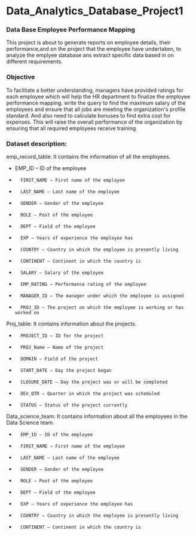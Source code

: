 # Data_Analytics_Database_Project1
### Data Base Employee Performance Mapping
This project is about to generate reports on employee details, their performance,and on the project that the employee have undertaken, to analyze the emplyee database ans extract specific data based in on different requirements.

### Objective
To facilitate a better understanding, managers have provided ratings for each employee which will help the HR department to finalize the employee performance mapping. write the query to find the maximum salary 
of the employees and ensure that all jobs are meeting the organization's profile standard. And also need to calculate bonuses to find extra cost for expenses. 
This will raise the overall performance of the organization by ensuring that all required employees receive training.

### Dataset description:
 
emp_record_table: It contains the information of all the employees.
*	EMP_ID – ID of the employee
*		FIRST_NAME – First name of the employee
*		LAST_NAME – Last name of the employee
*		GENDER – Gender of the employee
*		ROLE – Post of the employee
*		DEPT – Field of the employee
*		EXP – Years of experience the employee has
*		COUNTRY – Country in which the employee is presently living
*		CONTINENT – Continent in which the country is
*		SALARY – Salary of the employee
*		EMP_RATING – Performance rating of the employee
*		MANAGER_ID – The manager under which the employee is assigned 
*		PROJ_ID – The project on which the employee is working or has worked on

 
Proj_table: It contains information about the projects.
*		PROJECT_ID – ID for the project
*		PROJ_Name – Name of the project
*		DOMAIN – Field of the project
*		START_DATE – Day the project began
*		CLOSURE_DATE – Day the project was or will be completed
*		DEV_QTR – Quarter in which the project was scheduled
*		STATUS – Status of the project currently
 
Data_science_team: It contains information about all the employees in the Data Science team.
*		EMP_ID – ID of the employee
*		FIRST_NAME – First name of the employee
*		LAST_NAME – Last name of the employee
*		GENDER – Gender of the employee
*		ROLE – Post of the employee
*		DEPT – Field of the employee
*		EXP – Years of experience the employee has
*		COUNTRY – Country in which the employee is presently living
*		CONTINENT – Continent in which the country is


